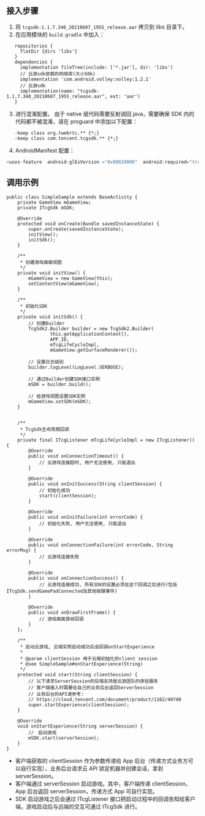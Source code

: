 ## 接入步骤
1. 将 `tcgsdk-1.1.7.348_20210607_1955_release.aar` 拷贝到 libs 目录下。
2. 在应用模块的 `build.gradle` 中加入：
```
   repositories {
     flatDir {dirs 'libs'}
   }
   dependencies {
     implementation fileTree(include: ['*.jar'], dir: 'libs')
     // 云游sdk依赖的网络库(大小50k)
     implementation 'com.android.volley:volley:1.2.1'
     // 云游sdk
     implementation(name: "tcgsdk-1.1.7.348_20210607_1955_release.aar", ext: 'aar')
   }
```
3. 进行混淆配置。
   由于 native 层代码需要反射调回 java，需要确保 SDK 内的代码都不被混淆，请在 proguard 中添加以下配置：
```
   -keep class org.twebrtc.** {*;}
   -keep class com.tencent.tcgsdk.** {*;}
```
4. AndroidManifest 配置：
``` java
<uses-feature  android:glEsVersion ="0x00020000"  android:required="true" />
```


## 调用示例
```
public class SimpleSample extends BaseActivity {
    private GameView mGameView;
    private ITcgSdk mSDK;

    @Override
    protected void onCreate(Bundle savedInstanceState) {
        super.onCreate(savedInstanceState);
        initView();
        initSdk();
    }

    /**
     * 创建游戏画面视图
     */
    private void initView() {
        mGameView = new GameView(this);
        setContentView(mGameView);
    }

    /**
     * 初始化SDK
     */
    private void initSdk() {
        // 创建Builder
        TcgSdk2.Builder builder = new TcgSdk2.Builder(
                this.getApplicationContext(),
                APP_ID,
                mTcgLifeCycleImpl,
                mGameView.getSurfaceRenderer());

        // 设置日志级别
        builder.logLevel(LogLevel.VERBOSE);

        // 通过Builder创建SDK接口实例
        mSDK = builder.build();

        // 给游戏视图设置SDK实例
        mGameView.setSDK(mSDK);
    }


    /**
     * TcgSdk生命周期回调
     */
    private final ITcgListener mTcgLifeCycleImpl = new ITcgListener() {
        @Override
        public void onConnectionTimeout() {
            // 云游戏连接超时, 用户无法使用, 只能退出
        }

        @Override
        public void onInitSuccess(String clientSession) {
            // 初始化成功
            start(clientSession);
        }

        @Override
        public void onInitFailure(int errorCode) {
            // 初始化失败, 用户无法使用, 只能退出
        }

        @Override
        public void onConnectionFailure(int errorCode, String errorMsg) {
            // 云游戏连接失败
        }

        @Override
        public void onConnectionSuccess() {
            // 云游戏连接成功, 所有SDK的设置必须在这个回调之后进行(包括ITcgSdk.sendGamePadConnected及其他按键事件)
        }

        @Override
        public void onDrawFirstFrame() {
            // 游戏画面首帧回调
        }
    };

    /**
     * 启动云游戏, 云端实例启动成功后会回调onStartExperience
     *
     * @param clientSession 用于云端初始化的client session
     * @see SimpleSample#onStartExperience(String)
     */
    protected void start(String clientSession) {
        // 以下请求ServerSession的后端支持是云游团队的体验服务
        // 客户端接入时需要在自己的业务后台返回ServerSession
        // 业务后台的API请参考:
        // https://cloud.tencent.com/document/product/1162/40740
        super.startExperience(clientSession);
    }

    @Override
    void onStartExperience(String serverSession) {
        //　启动游戏
        mSDK.start(serverSession);
    }
}
```
- 客户端获取的 clientSession 作为参数传递给 App 后台（传递方式业务方可以自行实现），业务后台请求云 API 锁定机器并创建会话，拿到 serverSession。
- 客户端通过 serverSession 启动游戏。其中，客户端传递 clientSession，App 后台返回 serverSession，传递方式 App 可自行实现。
- SDK 启动游戏之后会通过 ITcgListener 接口把启动过程中的回调告知给客户端，游戏启动后与远端的交互可通过 ITcgSdk 进行。
